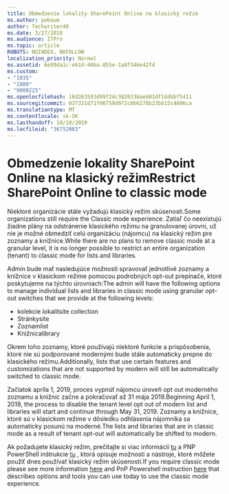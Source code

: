 ```yaml
---
title: Obmedzenie lokality SharePoint Online na klasický režim
ms.author: pebaum
author: Techwriter40
ms.date: 3/27/2018
ms.audience: ITPro
ms.topic: article
ROBOTS: NOINDEX, NOFOLLOW
localization_priority: Normal
ms.assetid: 6e99da1c-e61d-40ba-855e-1a8f346e42fd
ms.custom:
- "1835"
- "1889"
- "9000225"
ms.openlocfilehash: 18d263593d99f24c3020336ae601df14dbbf5411
ms.sourcegitcommit: 037331d71f06750d972c0b6278b23bb15c4806ca
ms.translationtype: MT
ms.contentlocale: sk-SK
ms.lasthandoff: 10/18/2019
ms.locfileid: "36752083"
---
```

# <a name="restrict-sharepoint-online-to-classic-mode"></a><span data-ttu-id="3f945-102">Obmedzenie lokality SharePoint Online na klasický režim</span><span class="sxs-lookup"><span data-stu-id="3f945-102">Restrict SharePoint Online to classic mode</span></span>

<span data-ttu-id="3f945-103">Niektoré organizácie stále vyžadujú klasický režim skúsenosti.</span><span class="sxs-lookup"><span data-stu-id="3f945-103">Some organizations still require the Classic mode experience.</span></span> <span data-ttu-id="3f945-104">Zatiaľ čo neexistujú žiadne plány na odstránenie klasického režimu na granulovanej úrovni, už nie je možné obmedziť celú organizáciu (nájomcu) na klasický režim pre zoznamy a knižnice.</span><span class="sxs-lookup"><span data-stu-id="3f945-104">While there are no plans to remove classic mode at a granular level, it is no longer possible to restrict an entire organization (tenant) to classic mode for lists and libraries.</span></span>

<span data-ttu-id="3f945-105">Admin bude mať nasledujúce možnosti spravovať jednotlivé zoznamy a knižnice v klasickom režime pomocou podrobných opt-out prepínače, ktoré poskytujeme na týchto úrovniach:</span><span class="sxs-lookup"><span data-stu-id="3f945-105">The admin will have the following options to manage individual lists and libraries in classic mode using granular opt-out switches that we provide at the following levels:</span></span>

- <span data-ttu-id="3f945-106">kolekcie lokalít</span><span class="sxs-lookup"><span data-stu-id="3f945-106">site collection</span></span>
- <span data-ttu-id="3f945-107">Stránky</span><span class="sxs-lookup"><span data-stu-id="3f945-107">site</span></span>
- <span data-ttu-id="3f945-108">Zoznam</span><span class="sxs-lookup"><span data-stu-id="3f945-108">list</span></span>
- <span data-ttu-id="3f945-109">Knižnica</span><span class="sxs-lookup"><span data-stu-id="3f945-109">library</span></span>

<span data-ttu-id="3f945-110">Okrem toho zoznamy, ktoré používajú niektoré funkcie a prispôsobenia, ktoré nie sú podporované modernými bude stále automaticky prepne do klasického režimu.</span><span class="sxs-lookup"><span data-stu-id="3f945-110">Additionally, lists that use certain features and customizations that are not supported by modern will still be automatically switched to classic mode.</span></span>

<span data-ttu-id="3f945-111">Začiatok apríla 1, 2019, proces vypnúť nájomcu úroveň opt out moderného zoznamu a knižníc začne a pokračovať až 31 mája 2019.</span><span class="sxs-lookup"><span data-stu-id="3f945-111">Beginning April 1, 2019, the process to disable the tenant level opt out of modern list and libraries will start and continue through May 31, 2019.</span></span>  <span data-ttu-id="3f945-112">Zoznamy a knižnice, ktoré sú v klasickom režime v dôsledku odhlásenia nájomníka sa automaticky posunú na moderné.</span><span class="sxs-lookup"><span data-stu-id="3f945-112">The lists and libraries that are in classic mode as a result of tenant opt-out will automatically be shifted to modern.</span></span>

<span data-ttu-id="3f945-113">Ak požadujete klasický režim, prečítajte si viac informácií [tu](https://techcommunity.microsoft.com/t5/Microsoft-SharePoint-Blog/Delivering-SharePoint-modern-experiences/ba-p/315023) a PNP PowerShell inštrukcie [tu](https://docs.microsoft.com/sharepoint/dev/transform/modernize-userinterface-lists-and-libraries-optout) , ktorá opisuje možnosti a nástroje, ktoré môžete použiť dnes používať klasický režim skúsenosti.</span><span class="sxs-lookup"><span data-stu-id="3f945-113">If you require classic mode please see more information [here](https://techcommunity.microsoft.com/t5/Microsoft-SharePoint-Blog/Delivering-SharePoint-modern-experiences/ba-p/315023) and PnP Powershell instruction [here](https://docs.microsoft.com/sharepoint/dev/transform/modernize-userinterface-lists-and-libraries-optout) that describes options and tools you can use today to use the classic mode experience.</span></span>
